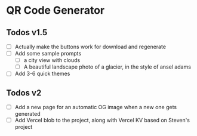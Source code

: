 # QR Code Generator

## Todos v1.5

- [ ] Actually make the buttons work for download and regenerate
- [ ] Add some sample prompts
  - [ ] a city view with clouds
  - [ ] A beautiful landscape photo of a glacier, in the style of ansel adams
- [ ] Add 3-6 quick themes

## Todos v2

- [ ] Add a new page for an automatic OG image when a new one gets generated
- [ ] Add Vercel blob to the project, along with Vercel KV based on Steven's project
